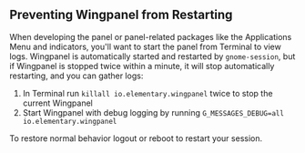 ## Preventing Wingpanel from Restarting

When developing the panel or panel-related packages like the Applications Menu and indicators, you'll want to start the panel from Terminal to view logs. Wingpanel is automatically started and restarted by `gnome-session`, but if Wingpanel is stopped twice within a minute, it will stop automatically restarting, and you can gather logs:
1. In Terminal run `killall io.elementary.wingpanel` twice to stop the current Wingpanel
2. Start Wingpanel with debug logging by running `G_MESSAGES_DEBUG=all io.elementary.wingpanel`

To restore normal behavior logout or reboot to restart your session.
